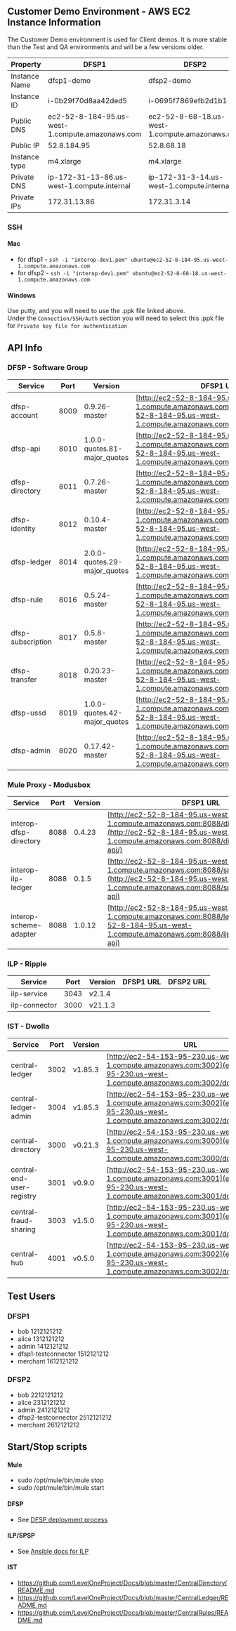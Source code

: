## Customer Demo Environment - AWS EC2 Instance Information
The Customer Demo environment is used for Client demos. It is more stable than the Test and QA environments and will be a few versions older. 

| Property | DFSP1 | DFSP2 |
| ----     | ----- | ----- |
| Instance Name | dfsp1-demo | dfsp2-demo |
| Instance ID | i-0b29f70d8aa42ded5 | i-0695f7869efb2d1b1 |
| Public DNS | ec2-52-8-184-95.us-west-1.compute.amazonaws.com | ec2-52-8-68-18.us-west-1.compute.amazonaws.com |
| Public IP | 52.8.184.95 | 52.8.68.18 |
| Instance type | m4.xlarge | m4.xlarge |
| Private DNS | ip-172-31-13-86.us-west-1.compute.internal | ip-172-31-3-14.us-west-1.compute.internal |
| Private IPs | 172.31.13.86 | 172.31.3.14 |

### SSH

#### Mac  
* for dfsp1 - `ssh -i "interop-dev1.pem" ubuntu@ec2-52-8-184-95.us-west-1.compute.amazonaws.com`
* for dfsp2 - `ssh -i "interop-dev1.pem" ubuntu@ec2-52-8-68-18.us-west-1.compute.amazonaws.com`


#### Windows
 Use putty, and you will need to use the .ppk file linked above.  
 Under the `Connection/SSH/Auth` section you will need to select this .ppk file for `Private key file for authentication`


## API Info

### DFSP - Software Group

| Service | Port | Version | DFSP1 URL | DFSP2 URL |
| ------- | -----| --------| --------- | --------- |
| dfsp-account | 8009 | 0.9.26-master | [http://ec2-52-8-184-95.us-west-1.compute.amazonaws.com:8009](http://ec2-52-8-184-95.us-west-1.compute.amazonaws.com:8009/documentation) | [http://ec2-52-8-68-18.us-west-1.compute.amazonaws.com:8009](http://ec2-52-8-68-18.us-west-1.compute.amazonaws.com:8009/documentation)  |
| dfsp-api | 8010 | 1.0.0-quotes.81-major_quotes | [http://ec2-52-8-184-95.us-west-1.compute.amazonaws.com:8010](http://ec2-52-8-184-95.us-west-1.compute.amazonaws.com:8010/documentation) | [http://ec2-52-8-68-18.us-west-1.compute.amazonaws.com:8010](http://ec2-52-8-68-18.us-west-1.compute.amazonaws.com:8010/documentation)  |
| dfsp-directory | 8011 | 0.7.26-master | [http://ec2-52-8-184-95.us-west-1.compute.amazonaws.com:8011](http://ec2-52-8-184-95.us-west-1.compute.amazonaws.com:8011/documentation) | [http://ec2-52-8-68-18.us-west-1.compute.amazonaws.com:8011](http://ec2-52-8-68-18.us-west-1.compute.amazonaws.com:8011/documentation)  |
| dfsp-identity | 8012 | 0.10.4-master | [http://ec2-52-8-184-95.us-west-1.compute.amazonaws.com:8012](http://ec2-52-8-184-95.us-west-1.compute.amazonaws.com:8012/documentation) | [http://ec2-52-8-68-18.us-west-1.compute.amazonaws.com:8012](http://ec2-52-8-68-18.us-west-1.compute.amazonaws.com:8012/documentation)  |
| dfsp-ledger | 8014 | 2.0.0-quotes.29-major_quotes | [http://ec2-52-8-184-95.us-west-1.compute.amazonaws.com:8014](http://ec2-52-8-184-95.us-west-1.compute.amazonaws.com:8014/documentation) | [http://ec2-52-8-68-18.us-west-1.compute.amazonaws.com:8014](http://ec2-52-8-68-18.us-west-1.compute.amazonaws.com:8014/documentation)  |
| dfsp-rule | 8016 | 0.5.24-master | [http://ec2-52-8-184-95.us-west-1.compute.amazonaws.com:8016](http://ec2-52-8-184-95.us-west-1.compute.amazonaws.com:8016/documentation) | [http://ec2-52-8-68-18.us-west-1.compute.amazonaws.com:8016](http://ec2-52-8-68-18.us-west-1.compute.amazonaws.com:8016/documentation)  |
| dfsp-subscription | 8017 | 0.5.8-master | [http://ec2-52-8-184-95.us-west-1.compute.amazonaws.com:8017](http://ec2-52-8-184-95.us-west-1.compute.amazonaws.com:8017/documentation) | [http://ec2-52-8-68-18.us-west-1.compute.amazonaws.com:8017](http://ec2-52-8-68-18.us-west-1.compute.amazonaws.com:8017/documentation)  |
| dfsp-transfer | 8018 | 0.20.23-master | [http://ec2-52-8-184-95.us-west-1.compute.amazonaws.com:8018](http://ec2-52-8-184-95.us-west-1.compute.amazonaws.com:8018/documentation) | [http://ec2-52-8-68-18.us-west-1.compute.amazonaws.com:8018](http://ec2-52-8-68-18.us-west-1.compute.amazonaws.com:8018/documentation)  |
| dfsp-ussd | 8019 | 1.0.0-quotes.42-major_quotes | [http://ec2-52-8-184-95.us-west-1.compute.amazonaws.com:8019](http://ec2-52-8-184-95.us-west-1.compute.amazonaws.com:8019/documentation) | [http://ec2-52-8-68-18.us-west-1.compute.amazonaws.com:8019](http://ec2-52-8-68-18.us-west-1.compute.amazonaws.com:8019/documentation)  |
| dfsp-admin | 8020 | 0.17.42-master | [http://ec2-52-8-184-95.us-west-1.compute.amazonaws.com:8020](http://ec2-52-8-184-95.us-west-1.compute.amazonaws.com:8020/documentation) | [http://ec2-52-8-68-18.us-west-1.compute.amazonaws.com:8020](http://ec2-52-8-68-18.us-west-1.compute.amazonaws.com:8020/documentation)  |

### Mule Proxy  - Modusbox

| Service | Port | Version | DFSP1 URL | DFSP2 URL |
| ------- | -----| --------| --------- | --------- |
| interop-dfsp-directory | 8088 | 0.4.23 | [http://ec2-52-8-184-95.us-west-1.compute.amazonaws.com:8088/directory/v1](http://ec2-52-8-184-95.us-west-1.compute.amazonaws.com:8088/directory/v1/open-api/) | [http://ec2-52-8-68-18.us-west-1.compute.amazonaws.com:8088/directory/v1](http://ec2-52-8-68-18.us-west-1.compute.amazonaws.com:8088/directory/v1/open-api/) |
| interop-ilp-ledger | 8088 | 0.1.5 | [http://ec2-52-8-184-95.us-west-1.compute.amazonaws.com:8088/spsp/client/v1](http://ec2-52-8-184-95.us-west-1.compute.amazonaws.com:8088/spsp/client/v1/open-api) | [http://ec2-52-8-68-18.us-west-1.compute.amazonaws.com:8088/spsp/client/v1](http://ec2-52-8-68-18.us-west-1.compute.amazonaws.com:8088/spsp/client/v1/open-api) |
| interop-scheme-adapter | 8088 | 1.0.12 | [http://ec2-52-8-184-95.us-west-1.compute.amazonaws.com:8088/ledger](http://ec2-52-8-184-95.us-west-1.compute.amazonaws.com:8088/ilp/ledger/v1/open-api) | [http://ec2-52-8-68-18.us-west-1.compute.amazonaws.com:8088/ledger](http://ec2-52-8-68-18.us-west-1.compute.amazonaws.com:8088/ilp/ledger/v1/open-api) |

### ILP - Ripple

| Service | Port | Version | DFSP1 URL | DFSP2 URL |
| ------- | -----| --------| --------- | --------- |
| ilp-service| 3043 | v2.1.4 |         |           |
| ilp-connector | 3000 | v21.1.3 |  |  |

### IST - Dwolla

| Service | Port | Version | URL |
| ------- | -----| --------| ----|
| central-ledger | 3002 | v1.85.3 | [http://ec2-54-153-95-230.us-west-1.compute.amazonaws.com:3002](ec2-54-153-95-230.us-west-1.compute.amazonaws.com:3002/documentation)|
| central-ledger-admin | 3004 | v1.85.3 | [http://ec2-54-153-95-230.us-west-1.compute.amazonaws.com:3002](ec2-54-153-95-230.us-west-1.compute.amazonaws.com:3002/documentation)|
| central-directory | 3000 | v0.21.3 | [http://ec2-54-153-95-230.us-west-1.compute.amazonaws.com:3000](ec2-54-153-95-230.us-west-1.compute.amazonaws.com:3000/documentation)|
| central-end-user-registry | 3001 | v0.9.0 | [http://ec2-54-153-95-230.us-west-1.compute.amazonaws.com:3001](ec2-54-153-95-230.us-west-1.compute.amazonaws.com:3001/documentation)|
| central-fraud-sharing | 3003 | v1.5.0 | [http://ec2-54-153-95-230.us-west-1.compute.amazonaws.com:3001](ec2-54-153-95-230.us-west-1.compute.amazonaws.com:3001/documentation)|
| central-hub | 4001 | v0.5.0 | [http://ec2-54-153-95-230.us-west-1.compute.amazonaws.com:3002](ec2-54-153-95-230.us-west-1.compute.amazonaws.com:3002/documentation)|


## Test Users
### DFSP1
* bob    1212121212
* alice    1312121212
* admin 1412121212
* dfsp1-testconnector    1512121212
* merchant    1612121212


### DFSP2
* bob    2212121212
* alice    2312121212
* admin 2412121212
* dfsp2-testconnector    2512121212
* merchant    2612121212

## Start/Stop scripts

#### Mule
* sudo /opt/mule/bin/mule stop
* sudo /opt/mule/bin/mule start

#### DFSP
* See [DFSP deployment process](https://github.com/LevelOneProject/Docs/tree/master/DFSP/dfspDeploymentProcess)

#### ILP/SPSP
* See [Ansible docs for ILP](https://github.com/LevelOneProject/Docs/blob/master/ILP/README.md)

#### IST
* https://github.com/LevelOneProject/Docs/blob/master/CentralDirectory/README.md
* https://github.com/LevelOneProject/Docs/blob/master/CentralLedger/README.md
* https://github.com/LevelOneProject/Docs/blob/master/CentralRules/README.md